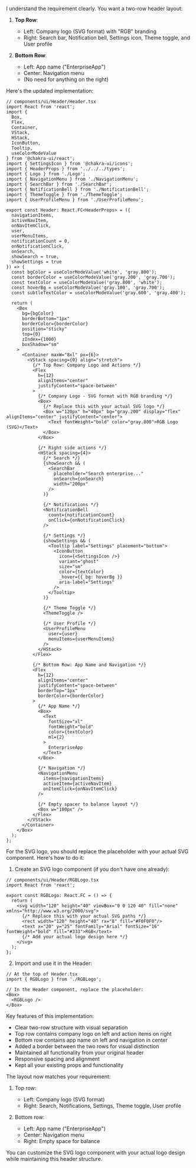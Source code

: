 I understand the requirement clearly. You want a two-row header layout:

1. **Top Row**:
   - Left: Company logo (SVG format) with "RGB" branding
   - Right: Search bar, Notification bell, Settings icon, Theme toggle, and User profile

2. **Bottom Row**:
   - Left: App name ("EnterpriseApp")
   - Center: Navigation menu
   - (No need for anything on the right)

Here's the updated implementation:

```tsx
// components/ui/Header/Header.tsx
import React from 'react';
import {
  Box,
  Flex,
  Container,
  VStack,
  HStack,
  IconButton,
  Tooltip,
  useColorModeValue
} from '@chakra-ui/react';
import { SettingsIcon } from '@chakra-ui/icons';
import { HeaderProps } from '../../../types';
import { Logo } from './Logo';
import { NavigationMenu } from './NavigationMenu';
import { SearchBar } from './SearchBar';
import { NotificationBell } from './NotificationBell';
import { ThemeToggle } from './ThemeToggle';
import { UserProfileMenu } from './UserProfileMenu';

export const Header: React.FC<HeaderProps> = ({
  navigationItems,
  activeNavItem,
  onNavItemClick,
  user,
  userMenuItems,
  notificationCount = 0,
  onNotificationClick,
  onSearch,
  showSearch = true,
  showSettings = true
}) => {
  const bgColor = useColorModeValue('white', 'gray.800');
  const borderColor = useColorModeValue('gray.200', 'gray.700');
  const textColor = useColorModeValue('gray.800', 'white');
  const hoverBg = useColorModeValue('gray.100', 'gray.700');
  const subtleTextColor = useColorModeValue('gray.600', 'gray.400');

  return (
    <Box
      bg={bgColor}
      borderBottom="1px"
      borderColor={borderColor}
      position="sticky"
      top={0}
      zIndex={1000}
      boxShadow="sm"
    >
      <Container maxW="8xl" px={6}>
        <VStack spacing={0} align="stretch">
          {/* Top Row: Company Logo and Actions */}
          <Flex 
            h={12} 
            alignItems="center" 
            justifyContent="space-between"
          >
            {/* Company Logo - SVG format with RGB branding */}
            <Box>
              {/* Replace this with your actual SVG logo */}
              <Box w="120px" h="40px" bg="gray.200" display="flex" alignItems="center" justifyContent="center">
                <Text fontWeight="bold" color="gray.800">RGB Logo (SVG)</Text>
              </Box>
            </Box>
            
            {/* Right side actions */}
            <HStack spacing={4}>
              {/* Search */}
              {showSearch && (
                <SearchBar 
                  placeholder="Search enterprise..."
                  onSearch={onSearch}
                  width="200px"
                />
              )}

              {/* Notifications */}
              <NotificationBell 
                count={notificationCount}
                onClick={onNotificationClick}
              />

              {/* Settings */}
              {showSettings && (
                <Tooltip label="Settings" placement="bottom">
                  <IconButton
                    icon={<SettingsIcon />}
                    variant="ghost"
                    size="sm"
                    color={textColor}
                    _hover={{ bg: hoverBg }}
                    aria-label="Settings"
                  />
                </Tooltip>
              )}

              {/* Theme Toggle */}
              <ThemeToggle />

              {/* User Profile */}
              <UserProfileMenu 
                user={user}
                menuItems={userMenuItems}
              />
            </HStack>
          </Flex>

          {/* Bottom Row: App Name and Navigation */}
          <Flex 
            h={12} 
            alignItems="center" 
            justifyContent="space-between"
            borderTop="1px"
            borderColor={borderColor}
          >
            {/* App Name */}
            <Box>
              <Text 
                fontSize="xl" 
                fontWeight="bold" 
                color={textColor}
                ml={2}
              >
                EnterpriseApp
              </Text>
            </Box>
            
            {/* Navigation */}
            <NavigationMenu 
              items={navigationItems}
              activeItem={activeNavItem}
              onItemClick={onNavItemClick}
            />
            
            {/* Empty spacer to balance layout */}
            <Box w="100px" /> 
          </Flex>
        </VStack>
      </Container>
    </Box>
  );
};
```

For the SVG logo, you should replace the placeholder with your actual SVG component. Here's how to do it:

1. Create an SVG logo component (if you don't have one already):

```tsx
// components/ui/Header/RGBLogo.tsx
import React from 'react';

export const RGBLogo: React.FC = () => {
  return (
    <svg width="120" height="40" viewBox="0 0 120 40" fill="none" xmlns="http://www.w3.org/2000/svg">
      {/* Replace this with your actual SVG paths */}
      <rect width="120" height="40" rx="8" fill="#F0F0F0"/>
      <text x="20" y="25" fontFamily="Arial" fontSize="16" fontWeight="bold" fill="#333">RGB</text>
      {/* Add your actual logo design here */}
    </svg>
  );
};
```

2. Import and use it in the Header:

```tsx
// At the top of Header.tsx
import { RGBLogo } from './RGBLogo';

// In the Header component, replace the placeholder:
<Box>
  <RGBLogo />
</Box>
```

Key features of this implementation:
- Clear two-row structure with visual separation
- Top row contains company logo on left and action items on right
- Bottom row contains app name on left and navigation in center
- Added a border between the two rows for visual distinction
- Maintained all functionality from your original header
- Responsive spacing and alignment
- Kept all your existing props and functionality

The layout now matches your requirement:
1. Top row:
   - Left: Company logo (SVG format)
   - Right: Search, Notifications, Settings, Theme toggle, User profile

2. Bottom row:
   - Left: App name ("EnterpriseApp")
   - Center: Navigation menu
   - Right: Empty space for balance

You can customize the SVG logo component with your actual logo design while maintaining this header structure.